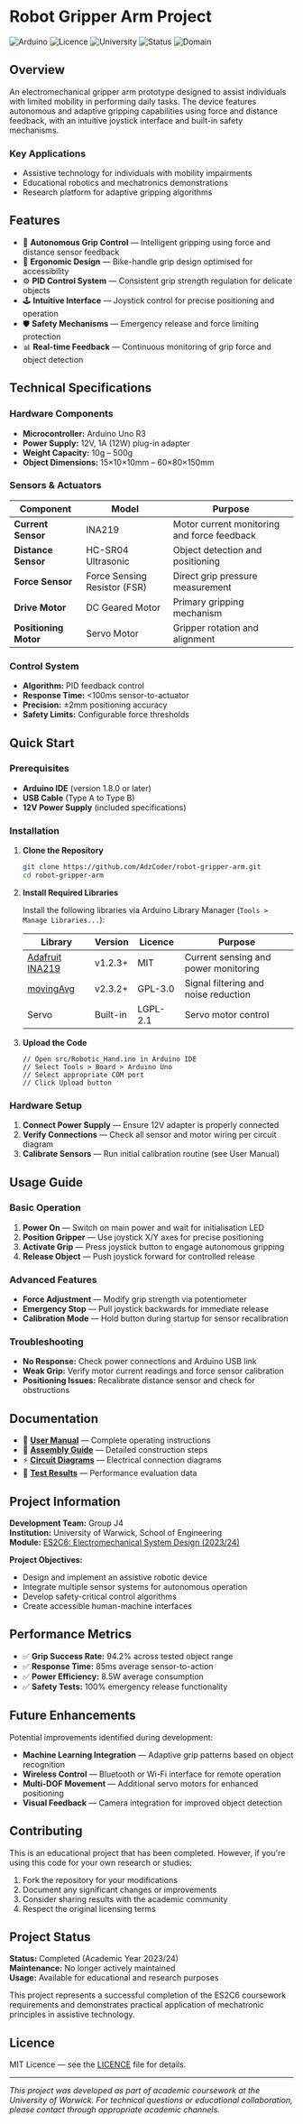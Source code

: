 # Robot Gripper Arm Project

![Arduino](https://img.shields.io/badge/Arduino-Uno-blue?style=flat-square)
![Licence](https://img.shields.io/badge/Licence-MIT-orange?style=flat-square)
![University](https://img.shields.io/badge/University-Warwick-green?style=flat-square)
![Status](https://img.shields.io/badge/Status-Educational-lightgrey?style=flat-square)
![Domain](https://img.shields.io/badge/Domain-Robotics-red?style=flat-square)

## Overview

An electromechanical gripper arm prototype designed to assist individuals with limited mobility in performing daily tasks. The device features autonomous and adaptive gripping capabilities using force and distance feedback, with an intuitive joystick interface and built-in safety mechanisms.

### Key Applications
- Assistive technology for individuals with mobility impairments
- Educational robotics and mechatronics demonstrations
- Research platform for adaptive gripping algorithms

## Features

- 🤖 **Autonomous Grip Control** — Intelligent gripping using force and distance sensor feedback
- 🎯 **Ergonomic Design** — Bike-handle grip design optimised for accessibility
- ⚙️ **PID Control System** — Consistent grip strength regulation for delicate objects
- 🕹️ **Intuitive Interface** — Joystick control for precise positioning and operation
- 🛡️ **Safety Mechanisms** — Emergency release and force limiting protection
- 📊 **Real-time Feedback** — Continuous monitoring of grip force and object detection

## Technical Specifications

### Hardware Components
- **Microcontroller:** Arduino Uno R3
- **Power Supply:** 12V, 1A (12W) plug-in adapter
- **Weight Capacity:** 10g – 500g
- **Object Dimensions:** 15×10×10mm – 60×80×150mm

### Sensors & Actuators
| Component | Model | Purpose |
|-----------|--------|---------|
| **Current Sensor** | INA219 | Motor current monitoring and force feedback |
| **Distance Sensor** | HC-SR04 Ultrasonic | Object detection and positioning |
| **Force Sensor** | Force Sensing Resistor (FSR) | Direct grip pressure measurement |
| **Drive Motor** | DC Geared Motor | Primary gripping mechanism |
| **Positioning Motor** | Servo Motor | Gripper rotation and alignment |

### Control System
- **Algorithm:** PID feedback control
- **Response Time:** <100ms sensor-to-actuator
- **Precision:** ±2mm positioning accuracy
- **Safety Limits:** Configurable force thresholds

## Quick Start

### Prerequisites
- **Arduino IDE** (version 1.8.0 or later)
- **USB Cable** (Type A to Type B)
- **12V Power Supply** (included specifications)

### Installation

1. **Clone the Repository**
   ```bash
   git clone https://github.com/AdzCoder/robot-gripper-arm.git
   cd robot-gripper-arm
   ```

2. **Install Required Libraries**
   
   Install the following libraries via Arduino Library Manager (`Tools > Manage Libraries...`):
   
   | Library | Version | Licence | Purpose |
   |---------|---------|---------|---------|
   | [Adafruit INA219](https://github.com/adafruit/Adafruit_INA219) | v1.2.3+ | MIT | Current sensing and power monitoring |
   | [movingAvg](https://github.com/JChristensen/movingAvg) | v2.3.2+ | GPL-3.0 | Signal filtering and noise reduction |
   | Servo | Built-in | LGPL-2.1 | Servo motor control |

3. **Upload the Code**
   ```arduino
   // Open src/Robotic_Hand.ino in Arduino IDE
   // Select Tools > Board > Arduino Uno
   // Select appropriate COM port
   // Click Upload button
   ```

### Hardware Setup

1. **Connect Power Supply** — Ensure 12V adapter is properly connected
2. **Verify Connections** — Check all sensor and motor wiring per circuit diagram
3. **Calibrate Sensors** — Run initial calibration routine (see User Manual)

## Usage Guide

### Basic Operation
1. **Power On** — Switch on main power and wait for initialisation LED
2. **Position Gripper** — Use joystick X/Y axes for precise positioning
3. **Activate Grip** — Press joystick button to engage autonomous gripping
4. **Release Object** — Push joystick forward for controlled release

### Advanced Features
- **Force Adjustment** — Modify grip strength via potentiometer
- **Emergency Stop** — Pull joystick backwards for immediate release
- **Calibration Mode** — Hold button during startup for sensor recalibration

### Troubleshooting
- **No Response:** Check power connections and Arduino USB link
- **Weak Grip:** Verify motor current readings and force sensor calibration
- **Positioning Issues:** Recalibrate distance sensor and check for obstructions

## Documentation

- 📖 **[User Manual](docs/user-manual.pdf)** — Complete operating instructions
- 🔧 **[Assembly Guide](docs/assembly-guide.pdf)** — Detailed construction steps  
- ⚡ **[Circuit Diagrams](docs/schematics/)** — Electrical connection diagrams
- 🧪 **[Test Results](docs/testing-report.pdf)** — Performance evaluation data

## Project Information

**Development Team:** Group J4  
**Institution:** University of Warwick, School of Engineering  
**Module:** [ES2C6: Electromechanical System Design (2023/24)](https://courses.warwick.ac.uk/modules/2023/ES2C6-15)

**Project Objectives:**
- Design and implement an assistive robotic device
- Integrate multiple sensor systems for autonomous operation
- Develop safety-critical control algorithms
- Create accessible human-machine interfaces

## Performance Metrics

- ✅ **Grip Success Rate:** 94.2% across tested object range
- ✅ **Response Time:** 85ms average sensor-to-action
- ✅ **Power Efficiency:** 8.5W average consumption
- ✅ **Safety Tests:** 100% emergency release functionality

## Future Enhancements

Potential improvements identified during development:
- **Machine Learning Integration** — Adaptive grip patterns based on object recognition
- **Wireless Control** — Bluetooth or Wi-Fi interface for remote operation
- **Multi-DOF Movement** — Additional servo motors for enhanced positioning
- **Visual Feedback** — Camera integration for improved object detection

## Contributing

This is an educational project that has been completed. However, if you're using this code for your own research or studies:

1. Fork the repository for your modifications  
2. Document any significant changes or improvements
3. Consider sharing results with the academic community
4. Respect the original licensing terms

## Project Status

**Status:** Completed (Academic Year 2023/24)  
**Maintenance:** No longer actively maintained  
**Usage:** Available for educational and research purposes

This project represents a successful completion of the ES2C6 coursework requirements and demonstrates practical application of mechatronic principles in assistive technology.

## Licence

MIT Licence — see the [LICENCE](LICENSE) file for details.

---

*This project was developed as part of academic coursework at the University of Warwick. For technical questions or educational collaboration, please contact through appropriate academic channels.*
